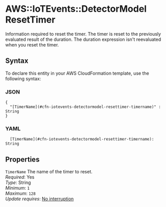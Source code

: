 # AWS::IoTEvents::DetectorModel ResetTimer<a name="aws-properties-iotevents-detectormodel-resettimer"></a>

Information required to reset the timer\. The timer is reset to the previously evaluated result of the duration\. The duration expression isn't reevaluated when you reset the timer\.

## Syntax<a name="aws-properties-iotevents-detectormodel-resettimer-syntax"></a>

To declare this entity in your AWS CloudFormation template, use the following syntax:

### JSON<a name="aws-properties-iotevents-detectormodel-resettimer-syntax.json"></a>

```
{
  "[TimerName](#cfn-iotevents-detectormodel-resettimer-timername)" : String
}
```

### YAML<a name="aws-properties-iotevents-detectormodel-resettimer-syntax.yaml"></a>

```
  [TimerName](#cfn-iotevents-detectormodel-resettimer-timername): String
```

## Properties<a name="aws-properties-iotevents-detectormodel-resettimer-properties"></a>

`TimerName` <a name="cfn-iotevents-detectormodel-resettimer-timername"></a>
The name of the timer to reset\.  
_Required_: Yes  
_Type_: String  
_Minimum_: `1`  
_Maximum_: `128`  
_Update requires_: [No interruption](https://docs.aws.amazon.com/AWSCloudFormation/latest/UserGuide/using-cfn-updating-stacks-update-behaviors.html#update-no-interrupt)
